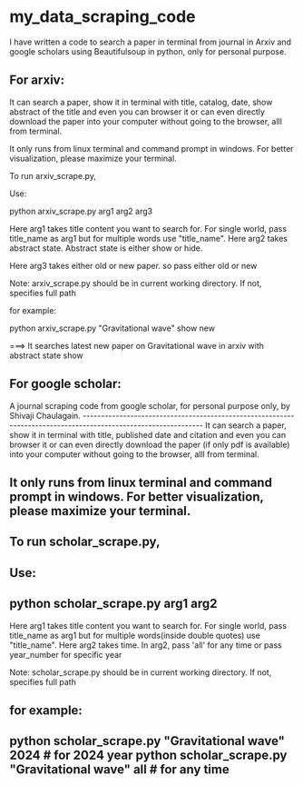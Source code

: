 # my_data_scraping_code
I have written a code to search a paper in terminal from journal in Arxiv and google scholars using Beautifulsoup in python, only for personal purpose.

## For arxiv:

It can search a paper, show it in terminal with title, catalog, date, show abstract of the title and even you can browser it or can even directly download the paper into your computer without going to the browser, alll from terminal.

It only runs from linux terminal and command prompt in windows. For better visualization, please maximize your terminal.

To run arxiv_scrape.py,

Use: 

python arxiv_scrape.py arg1 arg2 arg3

Here arg1 takes title content you want to search for. For single world, pass title_name as arg1 but for multiple words use "title_name".
Here arg2 takes abstract state. Abstract state is either show or hide. 

Here arg3 takes either old or new paper. so pass either old or new

Note: arxiv_scrape.py should be in current working directory. If not, specifies full path

for example:

python arxiv_scrape.py "Gravitational wave" show new

===> It searches latest new paper on Gravitational wave in arxiv with abstract state show

## For google scholar:

A journal scraping code from google scholar, for personal purpose only, by Shivaji Chaulagain.
         ---------------------------------------------------------------------------------------------------------------
It can search a paper, show it in terminal with title, published date and citation and even you can browser it or can even directly download the paper (if only pdf is available) into your computer without going to the browser, alll from terminal.

It only runs from linux terminal and command prompt in windows. For better visualization, please maximize your terminal.
-------------------------------------------------------------------------------------------------------------------------------
To run scholar_scrape.py,
-------------------------------------------------------------------
Use:
-------------------------------------------------------------------
python scholar_scrape.py arg1 arg2 
------------------------------------------------------------------------------------------------------
Here arg1 takes title content you want to search for. For single world, pass title_name as arg1 but for multiple words(inside double quotes) use "title_name". Here arg2 takes time. In arg2, pass 'all' for any time or pass year_number for specific year

Note: scholar_scrape.py should be in current working directory. If not, specifies full path

for example:
---------------------------------------------------------
python scholar_scrape.py "Gravitational wave" 2024      # for 2024 year
python scholar_scrape.py "Gravitational wave" all       # for any time
----------------------------------------------------------
